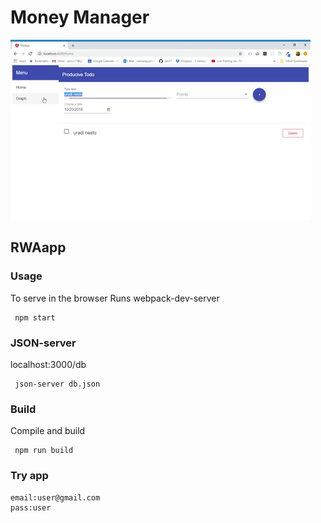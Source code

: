 # Money Manager

![](video.gif)

## RWAapp
 	 
 	 
 ### Usage
 To serve in the browser
Runs webpack-dev-server
 ```
  npm start
 ```
### JSON-server
localhost:3000/db

 ```
  json-server db.json
 ```
### Build
Compile and build

```
 npm run build
```
### Try app
```
email:user@gmail.com
pass:user
```
